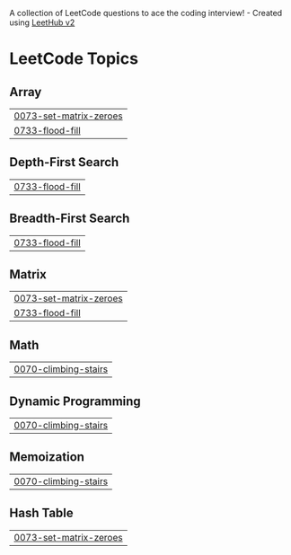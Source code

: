 A collection of LeetCode questions to ace the coding interview! - Created using [LeetHub v2](https://github.com/arunbhardwaj/LeetHub-2.0)
<!---LeetCode Topics Start-->
# LeetCode Topics
## Array
|  |
| ------- |
| [0073-set-matrix-zeroes](https://github.com/Rishabh7068/LeetCode-Question/tree/master/0073-set-matrix-zeroes) |
| [0733-flood-fill](https://github.com/Rishabh7068/LeetCode-Question/tree/master/0733-flood-fill) |
## Depth-First Search
|  |
| ------- |
| [0733-flood-fill](https://github.com/Rishabh7068/LeetCode-Question/tree/master/0733-flood-fill) |
## Breadth-First Search
|  |
| ------- |
| [0733-flood-fill](https://github.com/Rishabh7068/LeetCode-Question/tree/master/0733-flood-fill) |
## Matrix
|  |
| ------- |
| [0073-set-matrix-zeroes](https://github.com/Rishabh7068/LeetCode-Question/tree/master/0073-set-matrix-zeroes) |
| [0733-flood-fill](https://github.com/Rishabh7068/LeetCode-Question/tree/master/0733-flood-fill) |
## Math
|  |
| ------- |
| [0070-climbing-stairs](https://github.com/Rishabh7068/LeetCode-Question/tree/master/0070-climbing-stairs) |
## Dynamic Programming
|  |
| ------- |
| [0070-climbing-stairs](https://github.com/Rishabh7068/LeetCode-Question/tree/master/0070-climbing-stairs) |
## Memoization
|  |
| ------- |
| [0070-climbing-stairs](https://github.com/Rishabh7068/LeetCode-Question/tree/master/0070-climbing-stairs) |
## Hash Table
|  |
| ------- |
| [0073-set-matrix-zeroes](https://github.com/Rishabh7068/LeetCode-Question/tree/master/0073-set-matrix-zeroes) |
<!---LeetCode Topics End-->